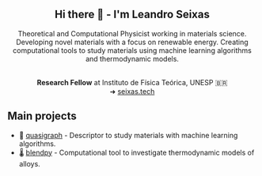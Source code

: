<div align="center">

## Hi there 👋 - **I'm Leandro Seixas**

Theoretical and Computational Physicist working in materials science. Developing novel materials with a focus on renewable energy. Creating computational tools to study materials using machine learning algorithms and thermodynamic models.

<br>
<b>Research Fellow</b> at Instituto de Física Teórica, UNESP 🇧🇷
<br>
➜ <a href="https://seixas.tech/">seixas.tech</a>

</div>

## Main projects

* 🔬 [quasigraph](https://github.com/leseixas/quasigraph) - Descriptor to study materials with machine learning algorithms.
* 🌡️ [blendpy](https://github.com/leseixas/blendpy) - Computational tool to investigate thermodynamic models of alloys.
